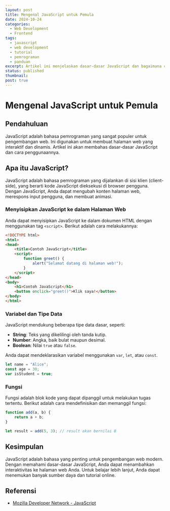 ```yaml
---
layout: post
title: Mengenal JavaScript untuk Pemula
date: 2024-10-24
categories:
  - Web Development
  - Frontend
tags:
  - javascript
  - web development
  - tutorial
  - pemrograman
  - panduan
excerpt: Artikel ini menjelaskan dasar-dasar JavaScript dan bagaimana cara menggunakannya untuk menambah interaktivitas pada halaman web.
status: published
thumbnail: 
post: true
---
```


# Mengenal JavaScript untuk Pemula

## Pendahuluan

JavaScript adalah bahasa pemrograman yang sangat populer untuk pengembangan web. Ini digunakan untuk membuat halaman web yang interaktif dan dinamis. Artikel ini akan membahas dasar-dasar JavaScript dan cara penggunaannya.

## Apa itu JavaScript?

JavaScript adalah bahasa pemrograman yang dijalankan di sisi klien (client-side), yang berarti kode JavaScript dieksekusi di browser pengguna. Dengan JavaScript, Anda dapat mengubah konten halaman web, merespons input pengguna, dan membuat animasi.

### Menyisipkan JavaScript ke dalam Halaman Web

Anda dapat menyisipkan JavaScript ke dalam dokumen HTML dengan menggunakan tag `<script>`. Berikut adalah cara melakukannya:

```html
<!DOCTYPE html>
<html>
<head>
    <title>Contoh JavaScript</title>
    <script>
        function greet() {
            alert("Selamat datang di halaman web!");
        }
    </script>
</head>
<body>
    <h1>Contoh JavaScript</h1>
    <button onclick="greet()">Klik saya!</button>
</body>
</html>
```

### Variabel dan Tipe Data

JavaScript mendukung beberapa tipe data dasar, seperti:

- **String**: Teks yang dikelilingi oleh tanda kutip.
- **Number**: Angka, baik bulat maupun desimal.
- **Boolean**: Nilai `true` atau `false`.

Anda dapat mendeklarasikan variabel menggunakan `var`, `let`, atau `const`.

```javascript
let name = "Alice";
const age = 30;
var isStudent = true;
```

### Fungsi

Fungsi adalah blok kode yang dapat dipanggil untuk melakukan tugas tertentu. Berikut adalah cara mendefinisikan dan memanggil fungsi:

```javascript
function add(a, b) {
    return a + b;
}

let result = add(5, 3); // result akan bernilai 8
```

## Kesimpulan

JavaScript adalah bahasa yang penting untuk pengembangan web modern. Dengan memahami dasar-dasar JavaScript, Anda dapat menambahkan interaktivitas ke halaman web Anda. Untuk belajar lebih lanjut, Anda dapat menemukan banyak sumber daya dan tutorial online.

## Referensi

- [Mozilla Developer Network - JavaScript](https://developer.mozilla.org/en-US/docs/Web/JavaScript)